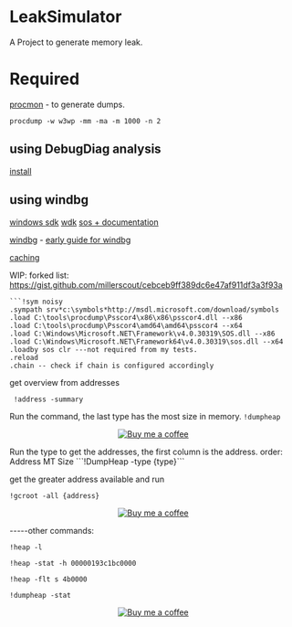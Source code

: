 # LeakSimulator

A Project to generate memory leak.


# Required

[procmon](https://docs.microsoft.com/en-us/sysinternals/downloads/procdump) - to generate dumps.
```
procdump -w w3wp -mm -ma -m 1000 -n 2
```
## using DebugDiag analysis
 [install](https://techcommunity.microsoft.com/t5/iis-support-blog/debugdiag-2-update-3-rtw/ba-p/457874)

## using windbg
[windows sdk](https://developer.microsoft.com/en-us/windows/downloads/sdk-archive/)
[wdk](https://docs.microsoft.com/pt-br/windows-hardware/drivers/download-the-wdk)
[sos + documentation](https://docs.microsoft.com/en-us/dotnet/framework/tools/sos-dll-sos-debugging-extension) 

[windbg](https://docs.microsoft.com/en-us/windows-hardware/drivers/debugger/debugger-download-tools) -  [early guide for windbg](https://docs.microsoft.com/en-us/windows-hardware/drivers/debugger/debugging-managed-code)

[caching](https://docs.microsoft.com/en-us/windows-hardware/drivers/debugger/symbol-path)

WIP:
forked list: https://gist.github.com/millerscout/cebceb9ff389dc6e47af911df3a3f93a
``` 
```!sym noisy
.sympath srv*c:\symbols*http://msdl.microsoft.com/download/symbols
.load C:\tools\procdump\Psscor4\x86\x86\psscor4.dll --x86
.load C:\tools\procdump\Psscor4\amd64\amd64\psscor4 --x64
.load C:\Windows\Microsoft.NET\Framework\v4.0.30319\SOS.dll --x86
.load C:\Windows\Microsoft.NET\Framework64\v4.0.30319\sos.dll --x64
.loadby sos clr ---not required from my tests.
.reload
.chain -- check if chain is configured accordingly
```

get overview from addresses
```
 !address -summary
```

Run the command, the last type has the most size in memory.
```!dumpheap ```
<p align="center">
        <a href ="https://github.com/millerscout/LeakSimulator/raw/master/images/heapstat.png">
         <img src="https://github.com/millerscout/LeakSimulator/raw/master/images/heapstat.png" alt="Buy me a coffee" style="max-width:100%;">
     </a>
</p>
Run the type to get the addresses, the first column is the address.
order: Address               MT     Size
```!DumpHeap -type {type}```

get the greater address available and run 

```!gcroot -all {address}```

<p align="center">
        <a href ="https://github.com/millerscout/LeakSimulator/raw/master/images/gcroot.png">
         <img src="https://github.com/millerscout/LeakSimulator/raw/master/images/gcroot.png" alt="Buy me a coffee" style="max-width:100%;">
     </a>
</p>

-----other commands:

```!heap -l```

```!heap -stat -h 00000193c1bc0000```

```!heap -flt s 4b0000 ```

```!dumpheap -stat ```



<p align="center">
        <a href ="https://www.buymeacoffee.com/gR79MHU">
         <img src="https://github.com/millerscout/Kenshi-Mod-Manager/raw/master/Donation.png" alt="Buy me a coffee" style="max-width:100%;">
     </a>
</p>
